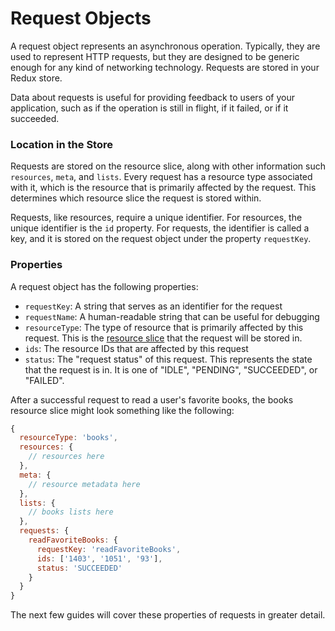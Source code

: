 # Request Objects

A request object represents an asynchronous operation. Typically, they are used to represent
HTTP requests, but they are designed to be generic enough for any kind of networking technology.
Requests are stored in your Redux store.

Data about requests is useful for providing feedback to users of your application,
such as if the operation is still in flight, if it failed, or if it succeeded.

### Location in the Store

Requests are stored on the resource slice, along with other information such `resources`, `meta`, and
`lists`. Every request has a resource type associated with it, which is the resource that is
primarily affected by the request. This determines which resource slice the request is stored within.

Requests, like resources, require a unique identifier. For resources, the unique identifier is
the `id` property. For requests, the identifier is called a key, and it is stored on the request
object under the property `requestKey`.

### Properties

A request object has the following properties:

- `requestKey`: A string that serves as an identifier for the request
- `requestName`: A human-readable string that can be useful for debugging
- `resourceType`: The type of resource that is primarily affected by this request. This is
  the [resource slice](/docs/resources/resource-reducers.md) that the request will be stored in.
- `ids`: The resource IDs that are affected by this request
- `status`: The "request status" of this request. This represents the state that the
  request is in. It is one of "IDLE", "PENDING", "SUCCEEDED", or "FAILED".

After a successful request to read a user's favorite books, the books resource slice might look
something like the following:

```js
{
  resourceType: 'books',
  resources: {
    // resources here
  },
  meta: {
    // resource metadata here
  },
  lists: {
    // books lists here
  },
  requests: {
    readFavoriteBooks: {
      requestKey: 'readFavoriteBooks',
      ids: ['1403', '1051', '93'],
      status: 'SUCCEEDED'
    }
  }
}
```

The next few guides will cover these properties of requests in greater detail.

